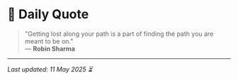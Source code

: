 # 📜 Daily Quote

> "Getting lost along your path is a part of finding the path you are meant to be on."  
> — **Robin Sharma**

---

_Last updated: 11 May 2025 ⏳_
